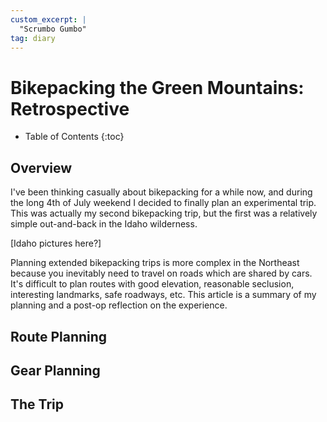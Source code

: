 ```yaml
---
custom_excerpt: |
  "Scrumbo Gumbo"
tag: diary
---
```


# Bikepacking the Green Mountains: Retrospective

* Table of Contents
{:toc}

## Overview

I've been thinking casually about bikepacking for a while now, and during the long 4th of July weekend I decided to finally plan an experimental trip. This was actually my second bikepacking trip, but the first was a relatively simple out-and-back in the Idaho wilderness.

[Idaho pictures here?]

Planning extended bikepacking trips is more complex in the Northeast because you inevitably need to travel on roads which are shared by cars. It's difficult to plan routes with good elevation, reasonable seclusion, interesting landmarks, safe roadways, etc. This article is a summary of my planning and a post-op reflection on the experience.

## Route Planning

## Gear Planning

## The Trip
